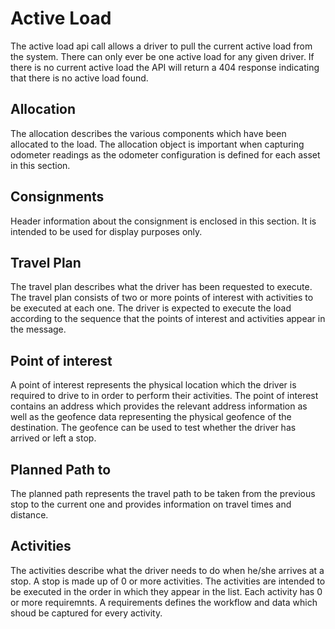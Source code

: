 # Active Load

The active load api call allows a driver to pull the current active load from the system. There can only ever be one active load for any given driver. If there is no current active load the API will return a 404 response indicating that there is no active load found.

## Allocation

The allocation describes the various components which have been allocated to the load. The allocation object is important when capturing odometer readings as the odometer configuration is defined for each asset in this section.

## Consignments

Header information about the consignment is enclosed in this section. It is intended to be used for display purposes only.

## Travel Plan

The travel plan describes what the driver has been requested to execute. The travel plan consists of two or more points of interest with activities to be executed at each one. The driver is expected to execute the load according to the sequence that the points of interest and activities appear in the message.

## Point of interest

A point of interest represents the physical location which the driver is required to drive to in order to perform their activities. The point of interest contains an address which provides the relevant address information as well as the geofence data representing the physical geofence of the destination. The geofence can be used to test whether the driver has arrived or left a stop.

## Planned Path to

The planned path represents the travel path to be taken from the previous stop to the current one and provides information on travel times and distance.


## Activities

The activities describe what the driver needs to do when he/she arrives at a stop. A stop is made up of 0 or more activities. The activities are intended to be executed in the order in which they appear in the list. Each activity has 0 or more requiremnts. A requirements defines the workflow and data which shoud be captured for every activity.